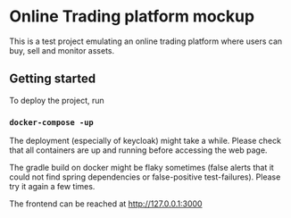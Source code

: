 # Online Trading platform mockup

This is a test project emulating an online trading platform where users can buy, sell and monitor assets.

## Getting started

To deploy the project, run

### `docker-compose -up`

The deployment (especially of keycloak) might take a while. Please check that all containers are up and running before accessing the web page.

The gradle build on docker might be flaky sometimes (false alerts that it could not find spring dependencies or 
false-positive test-failures). Please try it again a few times.

The frontend can be reached at
http://127.0.0.1:3000


